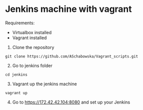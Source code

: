 # Jenkins machine with vagrant 


Requirements:
- Virtualbox installed 
- Vagrant installed


1. Clone the repository
```
git clone https://github.com/ASchabowska/Vagrant_scripts.git
```
2. Go to jenkins folder
```
cd jenkins
```
3. Vagrant up the jenkins machine
```
vagrant up
```
4. Go to https://172.42.42.104:8080 and set up your Jenkins


